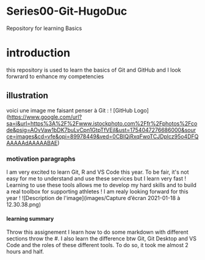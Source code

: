 # Series00-Git-HugoDuc
Repository for learning Basics 
# introduction
this repository is used to learn the basics of Git and GitHub and I look forwrard to enhance my competencies 
## illustration
voici une image me faisant penser à Git : 
! [GitHub Logo] (https://www.google.com/url?sa=i&url=https%3A%2F%2Fwww.istockphoto.com%2Ffr%2Fphotos%2Fcode&psig=AOvVaw1bDK7buLvCpn1GtpTfVEjI&ust=1754047276686000&source=images&cd=vfe&opi=89978449&ved=0CBIQjRxqFwoTCJDplcz95o4DFQAAAAAdAAAAABAE)
### motivation paragraphs 
I am very excited to learn Git, R and VS Code this year. To be fair, it's not easy for me to understand and use these services but I learn very fast ! Learning to use these tools allows me to develop my hard skills and to build a real toolbox for supporting athletes ! I am realy looking forward for this year ! 
![Description de l'image](images/Capture d’écran 2021-01-18 à 12.30.38.png)
#### learning summary 
Throw this assignement I learn how to do some markdown with different sections throw the #. I also learn the difference btw Git, Git Desktop and VS Code and the roles of these different tools. To do so, it took me almost 2 hours and half. 